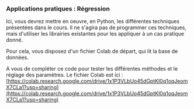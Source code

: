 <script type="text/javascript" async src="//cdn.bootcss.com/mathjax/2.7.0/MathJax.js?config=TeX-AMS-MML_HTMLorMML"></script>
<script type="text/javascript" async src="https://cdnjs.cloudflare.com/ajax/libs/mathjax/2.7.1/MathJax.js?config=TeX-MML-AM_CHTML"></script>

### Applications pratiques : Régression

Ici, vous devrez mettre en oeuvre, en Python, les différentes techniques
présentées dans le cours.
Il ne s'agira pas de programmer ces techniques, mais d'utiliser les librairies
existantes pour les appliquer à un cas pratique donné.

Pour cela, vous disposez d'un fichier Colab de départ, qui lit la base de
données.

A vous de compléter ce code pour tester les différentes méthodes et le réglage des paramètres.
Le fichier Colab est ici :
[https://colab.research.google.com/drive/1x1P3VLbUo45dGptKl0q1oqJeomX7CLa1?usp=sharing](https://colab.research.google.com/drive/1x1P3VLbUo45dGptKl0q1oqJeomX7CLa1?usp=sharing)
